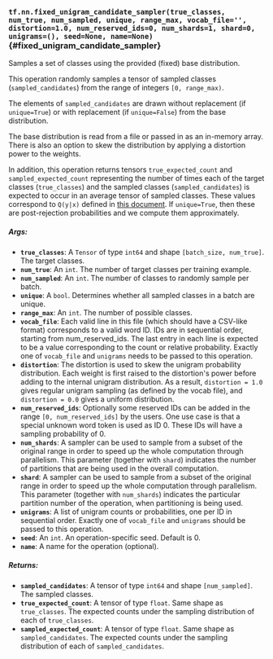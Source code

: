 ### `tf.nn.fixed_unigram_candidate_sampler(true_classes, num_true, num_sampled, unique, range_max, vocab_file='', distortion=1.0, num_reserved_ids=0, num_shards=1, shard=0, unigrams=(), seed=None, name=None)` {#fixed_unigram_candidate_sampler}

Samples a set of classes using the provided (fixed) base distribution.

This operation randomly samples a tensor of sampled classes
(`sampled_candidates`) from the range of integers `[0, range_max)`.

The elements of `sampled_candidates` are drawn without replacement
(if `unique=True`) or with replacement (if `unique=False`) from
the base distribution.

The base distribution is read from a file or passed in as an
in-memory array. There is also an option to skew the distribution by
applying a distortion power to the weights.

In addition, this operation returns tensors `true_expected_count`
and `sampled_expected_count` representing the number of times each
of the target classes (`true_classes`) and the sampled
classes (`sampled_candidates`) is expected to occur in an average
tensor of sampled classes.  These values correspond to `Q(y|x)`
defined in [this
document](http://www.tensorflow.org/extras/candidate_sampling.pdf).
If `unique=True`, then these are post-rejection probabilities and we
compute them approximately.

##### Args:


*  <b>`true_classes`</b>: A `Tensor` of type `int64` and shape `[batch_size,
    num_true]`. The target classes.
*  <b>`num_true`</b>: An `int`.  The number of target classes per training example.
*  <b>`num_sampled`</b>: An `int`.  The number of classes to randomly sample per batch.
*  <b>`unique`</b>: A `bool`. Determines whether all sampled classes in a batch are
    unique.
*  <b>`range_max`</b>: An `int`. The number of possible classes.
*  <b>`vocab_file`</b>: Each valid line in this file (which should have a CSV-like
    format) corresponds to a valid word ID. IDs are in sequential order,
    starting from num_reserved_ids. The last entry in each line is expected
    to be a value corresponding to the count or relative probability. Exactly
    one of `vocab_file` and `unigrams` needs to be passed to this operation.
*  <b>`distortion`</b>: The distortion is used to skew the unigram probability
    distribution.  Each weight is first raised to the distortion's power
    before adding to the internal unigram distribution. As a result,
    `distortion = 1.0` gives regular unigram sampling (as defined by the vocab
    file), and `distortion = 0.0` gives a uniform distribution.
*  <b>`num_reserved_ids`</b>: Optionally some reserved IDs can be added in the range
    `[0, num_reserved_ids]` by the users. One use case is that a special
    unknown word token is used as ID 0. These IDs will have a sampling
    probability of 0.
*  <b>`num_shards`</b>: A sampler can be used to sample from a subset of the original
    range in order to speed up the whole computation through parallelism. This
    parameter (together with `shard`) indicates the number of partitions that
    are being used in the overall computation.
*  <b>`shard`</b>: A sampler can be used to sample from a subset of the original range
    in order to speed up the whole computation through parallelism. This
    parameter (together with `num_shards`) indicates the particular partition
    number of the operation, when partitioning is being used.
*  <b>`unigrams`</b>: A list of unigram counts or probabilities, one per ID in
    sequential order. Exactly one of `vocab_file` and `unigrams` should be
    passed to this operation.
*  <b>`seed`</b>: An `int`. An operation-specific seed. Default is 0.
*  <b>`name`</b>: A name for the operation (optional).

##### Returns:


*  <b>`sampled_candidates`</b>: A tensor of type `int64` and shape `[num_sampled]`.
    The sampled classes.
*  <b>`true_expected_count`</b>: A tensor of type `float`.  Same shape as
    `true_classes`. The expected counts under the sampling distribution
    of each of `true_classes`.
*  <b>`sampled_expected_count`</b>: A tensor of type `float`. Same shape as
    `sampled_candidates`. The expected counts under the sampling distribution
    of each of `sampled_candidates`.

